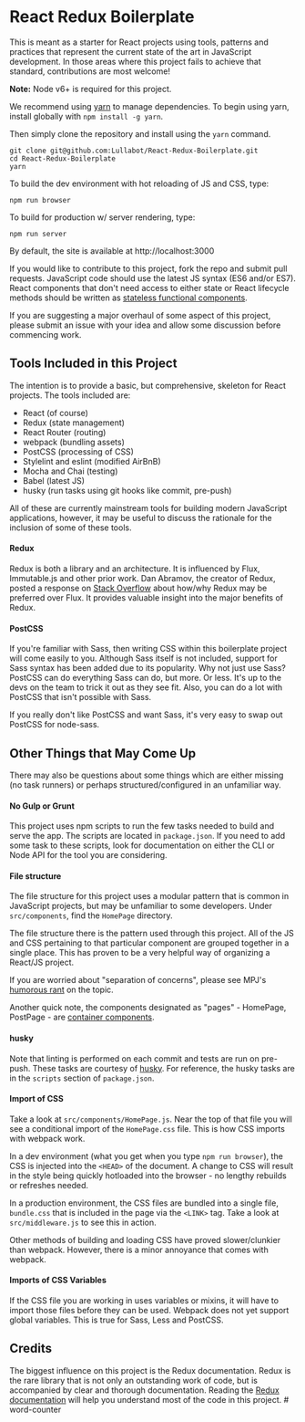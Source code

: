 # React Redux Boilerplate
This is meant as a starter for React projects using tools, patterns and practices that represent the current state of the art in JavaScript development. In those areas where this project fails to achieve that standard, contributions are most welcome!

**Note:** Node v6+ is required for this project.

We recommend using [yarn](https://code.facebook.com/posts/1840075619545360) to manage dependencies. To begin using yarn, install globally with `npm install -g yarn`.

Then simply clone the repository and install using the `yarn` command.

```
git clone git@github.com:Lullabot/React-Redux-Boilerplate.git
cd React-Redux-Boilerplate
yarn
```

To build the dev environment with hot reloading of JS and CSS, type:

`npm run browser`

To build for production w/ server rendering, type:

`npm run server`

By default, the site is available at http://localhost:3000

If you would like to contribute to this project, fork the repo and submit pull requests. JavaScript code should use the latest JS syntax (ES6 and/or ES7). React components that don't need access to either state or React lifecycle methods should be written as [stateless functional components](https://egghead.io/lessons/react-building-stateless-function-components-new-in-react-0-14).

If you are suggesting a major overhaul of some aspect of this project, please submit an issue with your idea and allow some discussion before commencing work.

## Tools Included in this Project

The intention is to provide a basic, but comprehensive, skeleton for React projects. The tools included are:

- React (of course)
- Redux (state management)
- React Router (routing)
- webpack (bundling assets)
- PostCSS (processing of CSS)
- Stylelint and eslint (modified AirBnB)
- Mocha and Chai (testing)
- Babel (latest JS)
- husky (run tasks using git hooks like commit, pre-push)

All of these are currently mainstream tools for building modern JavaScript applications, however, it may be useful to discuss the rationale for the inclusion of some of these tools.

#### Redux
Redux is both a library and an architecture. It is influenced by Flux, Immutable.js and other prior work. Dan Abramov, the creator of Redux, posted a response on [Stack Overflow](http://stackoverflow.com/questions/32461229/why-use-redux-over-facebook-flux) about how/why Redux may be preferred over Flux. It provides valuable insight into the major benefits of Redux.

#### PostCSS
If you're familiar with Sass, then writing CSS within this boilerplate project will come easily to you. Although Sass itself is not included, support for Sass syntax has been added due to its popularity. Why not just use Sass? PostCSS can do everything Sass can do, but more. Or less. It's up to the devs on the team to trick it out as they see fit. Also, you can do a lot with PostCSS that isn't possible with Sass.

If you really don't like PostCSS and want Sass, it's very easy to swap out PostCSS for node-sass.

## Other Things that May Come Up
There may also be questions about some things which are either missing (no task runners) or perhaps structured/configured in an unfamiliar way.

#### No Gulp or Grunt
This project uses npm scripts to run the few tasks needed to build and serve the app. The scripts are located in `package.json`. If you need to add some task to these scripts, look for documentation on either the CLI or Node API for the tool you are considering.

#### File structure
The file structure for this project uses a modular pattern that is common in JavaScript projects, but may be unfamiliar to some developers. Under `src/components`, find the `HomePage` directory.

The file structure there is the pattern used through this project. All of the JS and CSS pertaining to that particular component are grouped together in a single place. This has proven to be a very helpful way of organizing a React/JS project.

If you are worried about "separation of concerns", please see MPJ's [humorous rant](https://www.youtube.com/watch?v=0ZNIQOO2sfA) on the topic.

Another quick note, the components designated as "pages" - HomePage, PostPage - are [container components](http://redux.js.org/docs/basics/UsageWithReact.html#presentational-and-container-components).

#### husky
Note that linting is performed on each commit and tests are run on pre-push. These tasks are courtesy of [husky](https://www.npmjs.com/package/husky). For reference, the husky tasks are in the `scripts` section of `package.json`.

#### Import of CSS
Take a look at `src/components/HomePage.js`. Near the top of that file you will see a conditional import of the `HomePage.css` file. This is how CSS imports with webpack work.

In a dev environment (what you get when you type `npm run browser`), the CSS is injected into the `<HEAD>` of the document. A change to CSS will result in the style being quickly hotloaded into the browser - no lengthy rebuilds or refreshes needed.

In a production environment, the CSS files are bundled into a single file, `bundle.css` that is included in the page via the `<LINK>` tag. Take a look at  `src/middleware.js` to see this in action.

Other methods of building and loading CSS have proved slower/clunkier than webpack. However, there is a minor annoyance that comes with webpack.

#### Imports of CSS Variables
If the CSS file you are working in uses variables or mixins, it will have to import those files before they can be used. Webpack does not yet support global variables. This is true for Sass, Less and PostCSS.

## Credits
The biggest influence on this project is the Redux documentation. Redux is the rare library that is not only an outstanding work of code, but is accompanied by clear and thorough documentation. Reading the [Redux documentation](http://redux.js.org/) will help you understand most of the code in this project.
#   w o r d - c o u n t e r  
 
